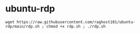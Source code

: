 # ubuntu-rdp
```
wget https://raw.githubusercontent.com/raghost101/ubuntu-rdp/main/rdp.sh ; chmod +x rdp.sh ; ./rdp.sh
```
